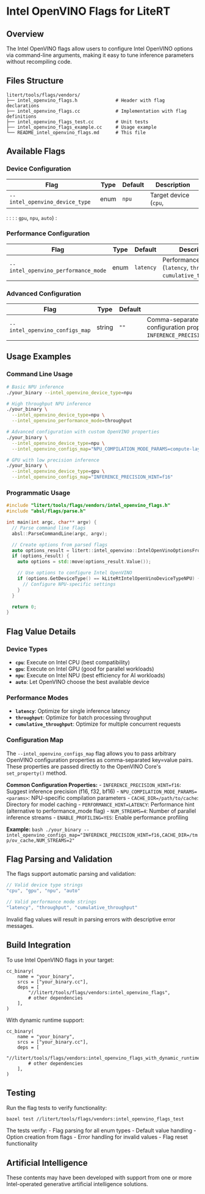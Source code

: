 # Intel OpenVINO Flags for LiteRT

## Overview

The Intel OpenVINO flags allow users to configure Intel OpenVINO options via
command-line arguments, making it easy to tune inference parameters without
recompiling code.

## Files Structure

```
litert/tools/flags/vendors/
├── intel_openvino_flags.h              # Header with flag declarations
├── intel_openvino_flags.cc             # Implementation with flag definitions
├── intel_openvino_flags_test.cc        # Unit tests
├── intel_openvino_flags_example.cc     # Usage example
└── README_intel_openvino_flags.md      # This file
```

## Available Flags

### Device Configuration

| Flag                           | Type | Default | Description           |
| ------------------------------ | ---- | ------- | --------------------- |
| `--intel_openvino_device_type` | enum | `npu`   | Target device (`cpu`, |
:                                :      :         : `gpu`, `npu`, `auto`) :

### Performance Configuration

Flag                                | Type | Default   | Description
----------------------------------- | ---- | --------- | -----------
`--intel_openvino_performance_mode` | enum | `latency` | Performance mode (`latency`, `throughput`, `cumulative_throughput`)

### Advanced Configuration

Flag                           | Type   | Default | Description
------------------------------ | ------ | ------- | -----------
`--intel_openvino_configs_map` | string | `""`    | Comma-separated key=value pairs for OpenVINO configuration properties (e.g., `INFERENCE_PRECISION_HINT=f16,CACHE_DIR=/tmp/cache`)

## Usage Examples

### Command Line Usage

```bash
# Basic NPU inference
./your_binary --intel_openvino_device_type=npu

# High throughput NPU inference
./your_binary \
  --intel_openvino_device_type=npu \
  --intel_openvino_performance_mode=throughput

# Advanced configuration with custom OpenVINO properties
./your_binary \
  --intel_openvino_device_type=npu \
  --intel_openvino_configs_map="NPU_COMPILATION_MODE_PARAMS=compute-layers-with-higher-precision=Sigmoid,CACHE_DIR=/tmp/ov_cache"

# GPU with low precision inference
./your_binary \
  --intel_openvino_device_type=gpu \
  --intel_openvino_configs_map="INFERENCE_PRECISION_HINT=f16"
```

### Programmatic Usage

```cpp
#include "litert/tools/flags/vendors/intel_openvino_flags.h"
#include "absl/flags/parse.h"

int main(int argc, char** argv) {
  // Parse command line flags
  absl::ParseCommandLine(argc, argv);

  // Create options from parsed flags
  auto options_result = litert::intel_openvino::IntelOpenVinoOptionsFromFlags();
  if (options_result) {
    auto options = std::move(options_result.Value());

    // Use options to configure Intel OpenVINO
    if (options.GetDeviceType() == kLiteRtIntelOpenVinoDeviceTypeNPU) {
      // Configure NPU-specific settings
    }
  }

  return 0;
}
```

## Flag Value Details

### Device Types

-   **`cpu`**: Execute on Intel CPU (best compatibility)
-   **`gpu`**: Execute on Intel GPU (good for parallel workloads)
-   **`npu`**: Execute on Intel NPU (best efficiency for AI workloads)
-   **`auto`**: Let OpenVINO choose the best available device

### Performance Modes

-   **`latency`**: Optimize for single inference latency
-   **`throughput`**: Optimize for batch processing throughput
-   **`cumulative_throughput`**: Optimize for multiple concurrent requests

### Configuration Map

The `--intel_openvino_configs_map` flag allows you to pass arbitrary OpenVINO
configuration properties as comma-separated key=value pairs. These properties
are passed directly to the OpenVINO Core's `set_property()` method.

**Common Configuration Properties:** - `INFERENCE_PRECISION_HINT=f16`: Suggest
inference precision (f16, f32, bf16) - `NPU_COMPILATION_MODE_PARAMS=<params>`:
NPU-specific compilation parameters - `CACHE_DIR=/path/to/cache`: Directory for
model caching - `PERFORMANCE_HINT=LATENCY`: Performance hint (alternative to
performance_mode flag) - `NUM_STREAMS=4`: Number of parallel inference streams -
`ENABLE_PROFILING=YES`: Enable performance profiling

**Example:** `bash ./your_binary
--intel_openvino_configs_map="INFERENCE_PRECISION_HINT=f16,CACHE_DIR=/tmp/ov_cache,NUM_STREAMS=2"`

## Flag Parsing and Validation

The flags support automatic parsing and validation:

```cpp
// Valid device type strings
"cpu", "gpu", "npu", "auto"

// Valid performance mode strings
"latency", "throughput", "cumulative_throughput"
```

Invalid flag values will result in parsing errors with descriptive error
messages.

## Build Integration

To use Intel OpenVINO flags in your target:

```bazel
cc_binary(
    name = "your_binary",
    srcs = ["your_binary.cc"],
    deps = [
        "//litert/tools/flags/vendors:intel_openvino_flags",
        # other dependencies
    ],
)
```

With dynamic runtime support:

```bazel
cc_binary(
    name = "your_binary",
    srcs = ["your_binary.cc"],
    deps = [
        "//litert/tools/flags/vendors:intel_openvino_flags_with_dynamic_runtime",
        # other dependencies
    ],
)
```

## Testing

Run the flag tests to verify functionality:

```bash
bazel test //litert/tools/flags/vendors:intel_openvino_flags_test
```

The tests verify: - Flag parsing for all enum types - Default value handling -
Option creation from flags - Error handling for invalid values - Flag reset
functionality

## Artificial Intelligence

These contents may have been developed with support from one or more
Intel-operated generative artificial intelligence solutions.
